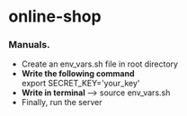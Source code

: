 # online-shop

<h3> Manuals. </h3>

<ul>
	<li> Create an env_vars.sh file in root directory </li>
	<li> <b> Write the following command </b><br> export SECRET_KEY='your_key'</li>
	<li> <b> Write in terminal </b> --> source env_vars.sh </li>
	<li> Finally, run the server </li>
</ul>